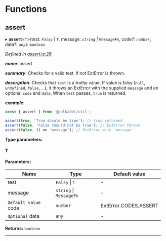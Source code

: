 

# Functions

<a id="assert"></a>

##  assert

▸ **assert**<`T`>(test: *`Falsy` \| `T`*, message: *`string` \| `MessageFn`*, code?: *`number`*, data?: *`any`*): `boolean`

*Defined in [assert.ts:28](https://github.com/polkadot-js/common/blob/8d86900/packages/util/src/assert.ts#L28)*

*__name__*: assert

*__summary__*: Checks for a valid test, if not ExtError is thrown.

*__description__*: Checks that `test` is a truthy value. If value is falsy (`null`, `undefined`, `false`, ...), it throws an ExtError with the supplied `message` and an optional `code` and `data`. When `test` passes, `true` is returned.

*__example__*:   

```javascript
const { assert } from '@polkadot/util';

assert(true, 'True should be true'); // true returned
assert(false, 'False should not be true'); // ExtError thrown
assert(false, () => 'message'); // ExtError with 'message'
```

**Type parameters:**

#### T 
**Parameters:**

| Name | Type | Default value |
| ------ | ------ | ------ |
| test | `Falsy` \| `T` | - |
| message | `string` \| `MessageFn` | - |
| `Default value` code | `number` |  ExtError.CODES.ASSERT |
| `Optional` data | `any` | - |

**Returns:** `boolean`

___

